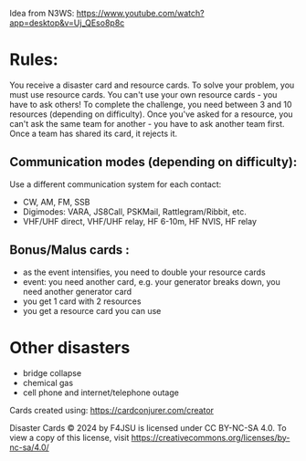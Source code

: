 Idea from N3WS: https://www.youtube.com/watch?app=desktop&v=Uj_QEso8p8c

# Rules:
You receive a disaster card and resource cards.
To solve your problem, you must use resource cards.
You can't use your own resource cards - you have to ask others!
To complete the challenge, you need between 3 and 10 resources (depending on difficulty).
Once you've asked for a resource, you can't ask the same team for another - you have to ask another team first.
Once a team has shared its card, it rejects it.

## Communication modes (depending on difficulty):
Use a different communication system for each contact:
- CW, AM, FM, SSB
- Digimodes: VARA, JS8Call, PSKMail, Rattlegram/Ribbit, etc.
- VHF/UHF direct, VHF/UHF relay, HF 6-10m, HF NVIS, HF relay

## Bonus/Malus cards :
- as the event intensifies, you need to double your resource cards
- event: you need another card, e.g. your generator breaks down, you need another generator card
- you get 1 card with 2 resources
- you get a resource card you can use

# Other disasters
- bridge collapse
- chemical gas
- cell phone and internet/telephone outage


Cards created using: https://cardconjurer.com/creator

Disaster Cards © 2024 by F4JSU is licensed under CC BY-NC-SA 4.0. To view a copy of this license, visit https://creativecommons.org/licenses/by-nc-sa/4.0/